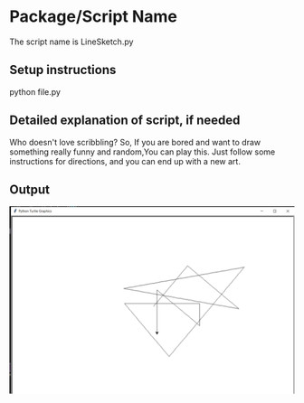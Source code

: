 # Package/Script Name

The script name is LineSketch.py

## Setup instructions

python file.py

## Detailed explanation of script, if needed

Who doesn't love scribbling? So, If you are bored and want to draw something really funny and random,You can play this.
Just follow some instructions for directions, and you can end up with a new art.

## Output

![img](sketch.png)


